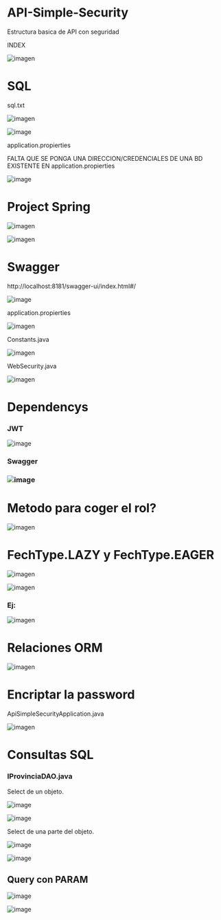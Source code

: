 # API-Simple-Security

Estructura basica de API con seguridad

INDEX 

![imagen](https://user-images.githubusercontent.com/9555509/184477761-cf894b0d-8e3a-4fe7-af28-b47e5c3cdf1f.png)


<h1>SQL</h1>

sql.txt


![imagen](https://user-images.githubusercontent.com/9555509/184476618-17a5a84e-7c02-4ef8-8526-47819c0c37f0.png)

![image](https://user-images.githubusercontent.com/9555509/184331781-c749eee1-b563-420f-b164-8721693c9661.png)

application.propierties

FALTA QUE SE PONGA UNA DIRECCION/CREDENCIALES DE UNA BD EXISTENTE EN application.propierties

![image](https://user-images.githubusercontent.com/9555509/184332137-6f48f318-e39a-43a7-bed0-4b6e78a34339.png)

<h1>Project Spring</h1>

![imagen](https://user-images.githubusercontent.com/9555509/184477543-86db39b4-5f5d-497d-a2f9-60a9f22c702d.png)

![imagen](https://user-images.githubusercontent.com/9555509/184477561-51d1f7c0-899e-41f8-ac70-4884f12a7e01.png)


<h1>Swagger</h1>

http://localhost:8181/swagger-ui/index.html#/

![image](https://user-images.githubusercontent.com/9555509/184329876-fbce4303-2b63-4d53-b6a8-f763204a2dc0.png)

application.propierties

![imagen](https://user-images.githubusercontent.com/9555509/184476815-2d7869eb-6a01-4e34-a137-401154f10147.png)

Constants.java

![imagen](https://user-images.githubusercontent.com/9555509/184476725-97fbe93f-71e5-417d-a01b-152f9d46441e.png)

WebSecurity.java

![imagen](https://user-images.githubusercontent.com/9555509/184476787-178513ba-47de-4694-9068-b1b600472d17.png)


<h1>Dependencys</h1>
<h3>JWT</h3>

![image](https://user-images.githubusercontent.com/9555509/184332543-d5483ea4-0f91-4f1f-a4a0-7e42eb1cb22f.png)

<h3>Swagger<h3>
  
![image](https://user-images.githubusercontent.com/9555509/184332603-82892ce0-06ff-46d8-b7cc-32e3171d19e4.png)
  
  <h1>Metodo para coger el rol?</h1>
  
  ![imagen](https://user-images.githubusercontent.com/9555509/184476965-eb04864b-fdec-4096-b276-2a48c9eddc7d.png)
  
  <h1>FechType.LAZY y FechType.EAGER</h1>
  
  ![imagen](https://user-images.githubusercontent.com/9555509/184477047-7d2529ef-c97a-4a16-9b9d-ac907e7359b4.png)
  
  ![imagen](https://user-images.githubusercontent.com/9555509/184477056-8eac2591-89fc-4c3f-9dbc-f7650bf82e9f.png)

  <h3>Ej:</h3>
  
  ![imagen](https://user-images.githubusercontent.com/9555509/184477144-231a8bd5-1c04-4a2f-ac86-c57e604f8a0e.png)
  
  <h1> Relaciones ORM </h1>
  
  ![imagen](https://user-images.githubusercontent.com/9555509/184477458-52daae76-a235-4a8d-889f-b7a123f88462.png)

  <h1>Encriptar la password</h1>
  
  ApiSimpleSecurityApplication.java
  
  ![imagen](https://user-images.githubusercontent.com/9555509/184478099-43971d1d-a05d-4b5e-8b43-008736798457.png)
  
  <h1> Consultas SQL </h1> 
  
  <h3>IProvinciaDAO.java</h3>
  
  Select de un objeto.
  
  ![image](https://user-images.githubusercontent.com/9555509/189882251-633e4ea8-f0bb-45fd-af52-de426bea3648.png)
  
  ![image](https://user-images.githubusercontent.com/9555509/189882389-93aa5c05-99d4-4e01-869c-2b5b03c0443f.png)
  
  Select de una parte del objeto.
  
  ![image](https://user-images.githubusercontent.com/9555509/189882525-1f80b8eb-7643-4d94-a1f2-4f102e8cbf7d.png)
  
  ![image](https://user-images.githubusercontent.com/9555509/189882475-c2eaf63d-baed-4afb-8f53-512ea5e49102.png)

  <h2> Query con PARAM </h2>

  ![image](https://user-images.githubusercontent.com/9555509/189883973-13b4a84f-7b32-4496-b720-d4f42a52a263.png)

  ![image](https://user-images.githubusercontent.com/9555509/189884295-fb187d8b-2b39-4ab2-ad5e-b76e2a3e5c99.png)








